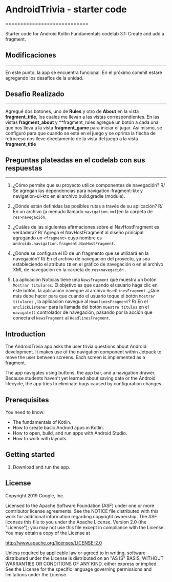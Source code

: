 # AndroidTrivia - starter code
============================

Starter code for Android Kotlin Fundamentals codelab 3.1: Create and add a
fragment.

## Modificaciones
-----------------

En este punto, la app se encuentra funcional. En el próximo commit estaré agregando los desafíos de la unidad. 

## Desafío Realizado
---

Agregué dos botones, uno de **Rules** y otro de **About** en la vista **fragment_title**, los cuales me llevan a las vistas correspondientes.
En las vistas **fragment_about** y **fragment_rules agregué un botón a cada una que nos lleva a la vista **fragment_game** para iniciar el jugar.
Así mismo, se configuró para que cuando se esté en el juego y se oprima la flecha de retroceso nos lleve directamente de la vista del juego a la vista **fragment_title**

## Preguntas plateadas en el codelab con sus respuestas
---

1. ¿Cómo permite que su proyecto utilice componentes de navegación?
    R/ Se agregan las dependencias para navigation-fragment-ktx y navigation-ui-ktx en el archivo build.gradle (module).

2. ¿Dónde están definidas las posibles rutas a través de su aplicación?
    R/ En un archivo (a menudo llamado `navigation.xml`)en la carpeta de `res>navegación`.

3. ¿Cuáles de las siguientes afirmaciones sobre el NavHostFragment es verdadera?
    R/ Agrega el NavHostFragment al diseño principal agregando un `<fragment>` cuyo nombre es `androidx.navigation.fragment.NavHostFragment`.

4. ¿Dónde se configura el ID de un fragmento que se utilizará en la navegación?
    R/ En el archivo de navegación del proyecto, ya sea estableciendo el atributo `ID` en el gráfico de navegación o en el archivo XML de navegación en la carpeta de `res>navegación`  .

5. La aplicación Noticias tiene una `NewsFragment` que muestra un botón `Mostrar titulares`. El objetivo es que cuando el usuario haga clic en este botón, la aplicación navegue al archivo `HeadlinesFragment`.
    ¿Qué más debe hacer para que cuando el usuario toque el botón `Mostrar titulares` , la aplicación navegue al `HeadlinesFragment`?
    R/ En el `onclickListener` para la llamada del botón `muestre títulos` en el `navigate()` controlador de navegación, pasando por la acción que conecta el `NewsFragment` al `HeadlinesFragment`.





Introduction
------------

The AndroidTrivia app asks the user trivia questions about Android development.
It makes use of the navigation component within Jetpack to move the user between
screens. Each screen is implemented as a fragment.

The app navigates using buttons, the app bar, and a navigation drawer. Because
students haven't yet learned about saving data or the Android lifecycle, the app
tries to eliminate bugs caused by configuration changes.

Prerequisites
-------------

You need to know:
- The fundamentals of Kotlin.
- How to create basic Android apps in Kotlin.
- How to open, build, and run apps with Android Studio.
- How to work with layouts.

Getting started
---------------

1. Download and run the app.

License
-------

Copyright 2019 Google, Inc.

Licensed to the Apache Software Foundation (ASF) under one or more contributor
license agreements.  See the NOTICE file distributed with this work for
additional information regarding copyright ownership.  The ASF licenses this
file to you under the Apache License, Version 2.0 (the "License"); you may not
use this file except in compliance with the License.  You may obtain a copy of
the License at

  http://www.apache.org/licenses/LICENSE-2.0

Unless required by applicable law or agreed to in writing, software
distributed under the License is distributed on an "AS IS" BASIS, WITHOUT
WARRANTIES OR CONDITIONS OF ANY KIND, either express or implied.  See the
License for the specific language governing permissions and limitations under
the License.